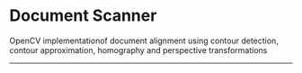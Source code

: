 # Document Scanner

OpenCV implementationof document alignment using contour detection, contour approximation,
homography and perspective transformations

---
